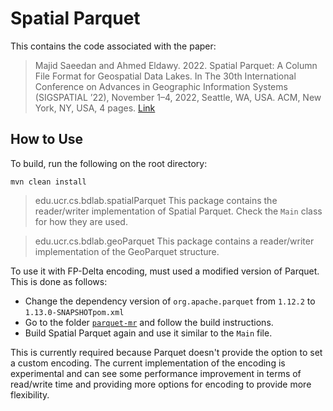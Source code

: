 # Spatial Parquet

This contains the code associated with the paper:
> Majid Saeedan and Ahmed Eldawy. 2022. Spatial Parquet: A Column File Format for Geospatial Data Lakes. In The 30th International Conference on Advances in Geographic Information Systems (SIGSPATIAL ’22), November 1–4, 2022, Seattle, WA, USA. ACM, New York, NY, USA, 4 pages. [Link](https://dl.acm.org/doi/10.1145/3557915.3561038)

## How to Use
To build, run the following on the root directory:

```shell script
mvn clean install
``` 

> edu.ucr.cs.bdlab.spatialParquet
This package contains the reader/writer implementation of Spatial Parquet.
Check the `Main` class for how they are used.

> edu.ucr.cs.bdlab.geoParquet
This package contains a reader/writer implementation of the GeoParquet structure.

To use it with FP-Delta encoding, must used a modified version of Parquet.
This is done as follows:
- Change the dependency version of `org.apache.parquet` from `1.12.2` to `1.13.0-SNAPSHOTpom.xml`
- Go to the folder [`parquet-mr`](https://github.com/MajidSas/parquet-mr/) and follow the build instructions.
- Build Spatial Parquet again and use it similar to the `Main` file.

This is currently required because Parquet doesn't provide the option to set a custom encoding. The current implementation of the encoding is experimental and can see some performance improvement in terms of read/write time and providing more options for encoding to provide more flexibility.
